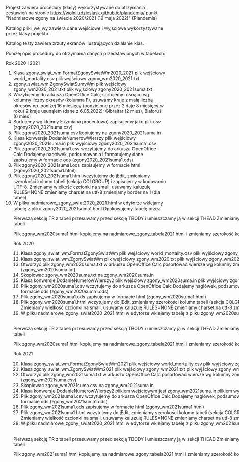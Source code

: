 Projekt zawiera procedury (klasy) wykorzystywane do otrzymania zestawień na stronie
https://wolniludzieslask.github.io/plandemia/
punkt "Nadmiarowe zgony na świecie 2020/2021 (19 maja 2022)" (Plandemia)

Katalog pliki_we_wy zawiera dane wejściowe i wyjściowe wykorzystywane przez klasy projektu.

Katalog testy zawiera zrzuty ekranów ilustrujących działanie klas.

Poniżej opis procedury do otrzymania danych przedstawionych w tabelach:

Rok 2020 i 2021
1. Klasa zgony_swiat_wm.FormatZgonySwiatWm2020_2021
plik wejściowy world_mortality.csv
plik wyjściowy zgony_wm2020_2021.txt
2. zgony_swiat_wm.ZgonySwiatSumyWm
plik wejściowy zgony_wm2020_2021.txt
plik wyjściowy zgony2020_2021suma.txt
3. Wczytujemy do arkusza OpenOffice Calc,
sortujemy rosnąco wg kolumny liczby okresów (kolumna F),
usuwamy kraje z małą liczbą okresów np. poniżej 16 miesięcy
(podzielone przez 2 daje 8 miesięcy w roku)
2 kraje usunąłem (dane z 6.05.2022): Gibraltar (2 mies), Białoruś (6 mies)
4. Sortujemy wg klumny E (zmiana procentowa)
zapisujemy jako plik csv (zgony2020_2021suma.csv)
5. Plik zgony2020_2021suma.csv kopiujemy na zgony2020_2021suma.in
6. Klasa konwersje.DodanieNumerowWierszy
plik wejściowy zgony2020_2021suma.in
plik wyjściowy zgony2020_2021suma1.csv
7. Plik zgony2020_2021suma1.csv wczytujemy do arkusza OpenOffice Calc
Dodajemy nagłówek, podsumowania i formatujemy dane
zapisujemy w formacie ods (zgony2020_2021suma1.ods)
8. Plik zgony2020_2021suma1.ods zapisujemy w formacie html
(zgony2020_2021suma1.html)
9. Plik zgony2020_2021suma1.html wczytujemy do jEdit, zmieniamy szerokości
kolumn tabeli (sekcja COLGROUP) i zapisujemy w kodowaniu UTF-8.
Zmieniamy wielkość czcionki na small, usuwamy kaluzulę RULES=NONE
zmieniamy charset na utf-8
zmieniamy border na 1 (dla tabeli)
10. W pliku nadmiarowe_zgony_swiat2020_2021.html w edytorze 
wklejamy tabelę z pliku zgony2020_2021suma1.html
Opakowujemy tabelę przez
    <div style= "width: 1000px" class="table-container">
    <table class='scrollable'>
Pierwszą sekcję TR z tabeli przesuwamy przed sekcję TBODY i umieszczamy ją
w sekcji THEAD
Zmieniamy z TD na TH dla tego pierwszego wiersza tabeli

Plik zgony_wm2020suma1.html kopiujemy na nadmiarowe_zgony_tabela2021.html
i zmieniamy szerokość kolumn na takie, jak w pliku tabela.css

Rok 2020
  
11. Klasa zgony_swiat_wm.FormatZgonySwiatWm
plik wejściowy world_mortality.csv
plik wyjściowy zgony_wm2020.txt
12. Klasa zgony_swiat_wm.ZgonySwiatWm
plik wejściowy zgony_wm2020.txt
plik wyjściowy zgony_wm2020suma.txt
13. Otworzyć plik zgony_wm2020suma.txt w arkuszu OpenOffice Calc
posortować wiersze wg kolumny zmiana proc.
zapisać (zgony_wm2020suma.txt)
14. Skopiować zgony_wm2020suma.txt na zgony_wm2020suma.in
15. Klasa konwersje.DodanieNumerowWierszy2
plik wejściowy zgony_wm2020suma.in
plik wyjściowy zgony_wm2020suma1.csv
16. Plik zgony_wm2020suma1.csv wczytujemy do arkusza OpenOffice Calc
Dodajemy nagłówek, podsumowania i formatujemy dane
zapisujemy w formacie ods (zgony_wm2020suma1.ods)
17. Plik zgony_wm2020suma1.ods zapisujemy w formacie html
(zgony_wm2020suma1.html)
18. Plik zgony_wm2020suma1.html wczytujemy do jEdit, zmieniamy szerokości
kolumn tabeli (sekcja COLGROUP) i zapisujemy w kodowaniu UTF-8.
Zmieniamy wielkość czcionki na small, usuwamy kaluzulę RULES=NONE
zmieniamy charset na utf-8
zmieniamy border na 1 (dla tabeli)
19. W pliku nadmiarowe_zgony_swiat2020_2021.html w edytorze 
wklejamy tabelę z pliku zgony_wm2020suma1.html
Opakowujemy tabelę przez
<div style= "width: 1000px" class="table-container">
<table class='scrollable'>
Pierwszą sekcję TR z tabeli przesuwamy przed sekcją TBODY i umieszczamy ją
w sekcji THEAD
Zmieniamy z TD na TH dla tego pierwszego wiersza tabeli

Plik zgony_wm2020suma1.html kopiujemy na nadmiarowe_zgony_tabela2021.html
i zmieniamy szerokość kolumn na takie, jak w pliku tabela.css

Rok 2021
  
20. Klasa zgony_swiat_wm.FormatZgonySwiatWm2021
plik wejściowy world_mortality.csv
plik wyjściowy zgony_wm2021.txt
21. Klasa zgony_swiat_wm.ZgonySwiatWm2021
plik wejściowy zgony_wm2021.txt
plik wyjściowy zgony_wm2021suma.txt
22. Otworzyć plik zgony_wm2021suma.txt w arkuszu OpenOffice Calc
posortować wiersze wg kolumny zmiana proc.
zapisać (zgony_wm2021suma.csv)
23. Skopiować zgony_wm2021suma.csv na zgony_wm2021suma.in
24. Klasa konwersje.DodanieNumerowWierszy2
plikiem wejściowym jest zgony_wm2021suma.in
plikiem wyjściowym zgony_wm2021suma1.csv
25. Plik zgony_wm2021suma1.csv wczytujemy do arkusza OpenOffice Calc
Dodajemy nagłówek, podsumowania i formatujemy dane
zapisujemy w formacie ods (zgony_wm2021suma1.ods)
26. Plik zgony_wm2021suma1.ods zapisujemy w formacie html
(zgony_wm2021suma1.html)
27. Plik zgony_wm2021suma1.html wczytujemy do jEdit, zmieniamy szerokości
kolumn tabeli (sekcja COLGROUP) i zapisujemy w kodowaniu UTF-8.
Zmieniamy wielkość czcionki na small, usuwamy kaluzulę RULES=NONE
zmieniamy charset na utf-8
zmieniamy border na 1 (dla tabeli)
28. W pliku nadmiarowe_zgony_swiat2020_2021.html w edytorze 
wklejamy tabelę z pliku zgony_wm2021suma1.html
Opakowujemy tabelę przez
<div style= "width: 1000px" class="table-container">
<table class='scrollable'>
Pierwszą sekcję TR z tabeli przesuwamy przed sekcją TBODY i umieszczamy ją
w sekcji THEAD
Zmieniamy z TD na TH dla tego pierwszego wiersza tabeli

Plik zgony_wm2021suma1.html kopiujemy na nadmiarowe_zgony_tabela2021.html
i zmieniamy szerokość kolumn na takie, jak w pliku tabela.css
